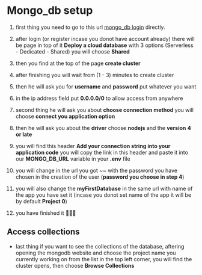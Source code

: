 # Mongo_db setup
1. first thing you need to go to this url [mongo_db login](https://account.mongodb.com/account/login) directly.

2. after login (or register incase you donot have account already) there will be page in top of it  **Deploy a cloud database** with 3 options (Serverless - Dedicated - Shared) you will choose **Shared**

3. then you find at the top of the page **create cluster**

4. after finishing you will wait from (1 - 3) minutes to create cluster  

5. then he will ask you for **username** and **password** put whatever you want 

6. in the ip address field put **0.0.0.0/0** to allow access from anywhere

7. second thing he will ask you about **choose connection method** you will choose **connect you application option**

8. then he will ask you about the **driver** choose **nodejs** and the **version** **4 or late**

9. you will find this header **Add your connection string into your application code** you will copy the link in this header and paste it into our **MONGO_DB_URL** variable in your **.env** file

10. you will change in the url you got  ~<password>~  with the password you have chosen in the creation of the user  (**password you choose in step 4**)

11. you will also change the **myFirstDatabase** in the same url with name of the app you have set it (incase you donot set name of the app it will be by default **Project 0**) 

12. you have finished it :clap::clap::clap:

## Access collections 
- last thing if you want to see the collections of the database, aftering opening the mongodb website and choose the project name you currently working on from the list in the top left corner, you will find the cluster opens, then choose **Browse Collections**